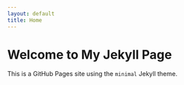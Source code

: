 ```yaml
---
layout: default
title: Home
---
```


# Welcome to My Jekyll Page
This is a GitHub Pages site using the `minimal` Jekyll theme.
